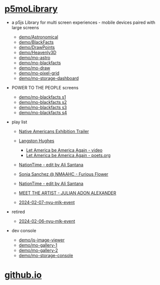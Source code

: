 # [p5moLibrary](https://github.com/molab-itp/p5moLibrary)

- a p5js Library for multi screen experiences - mobile devices paired with large screens

  - [demo/Astronomical](demo/Astronomical?v=2)
  - [demo/BlackFacts](demo/BlackFacts?v=2)
  - [demo/DrawPoints](demo/DrawPoints?v=2)
  - [demo/Heavenly3D](demo/Heavenly3D?v=2)
  - [demo/mo-astro](demo/mo-astro?v=2)
  - [demo/mo-blackfacts](demo/mo-blackfacts?v=2)
  - [demo/mo-draw](demo/mo-draw?v=2)
  - [demo/mo-pixel-grid](demo/mo-pixel-grid?v=2)
  - [demo/mo-storage-dashboard](demo/mo-storage-dashboard?v=2)

- POWER TO THE PEOPLE screens

  - [demo/mo-blackfacts s1](demo/mo-blackfacts?v=2&group=s1)
  - [demo/mo-blackfacts s2](demo/mo-blackfacts?v=2&group=s2)
  - [demo/mo-blackfacts s3](demo/mo-blackfacts?v=2&group=s3)
  - [demo/mo-blackfacts s4](demo/mo-blackfacts?v=2&group=s4)

- play list

  - [Native Americans Exhibition Trailer](demo/BlackFacts?playlist=hpjNGTYvpxw)

  - [Langston Hughes ](demo/BlackFacts?playlist=XzI3huqpCi4)
    - [Let America be America Again - video](demo/mo-blackfacts?playlist=CFNM8GB_Yp0&title=%E2%98%85)
    - [Let America be America Again - poets.org](https://poets.org/poem/let-america-be-america-again)
  - [NationTime - edit by Ali Santana](demo/mo-blackfacts?playlist=-UtKxghWlvY&title=NationTime%20-%20ELUCID%20-%20BETAMAX&qrcode=NationTime.png)
  - [Sonia Sanchez @ NMAAHC - Furious Flower](demo/mo-blackfacts?playlist=FNLp8e-cfgk&title=Sonia%20Sanchez)
  - [NationTime - edit by Ali Santana](demo/mo-blackfacts?playlist=-UtKxghWlvY&title=NationTime%20-%20ELUCID%20-%20BETAMAX&qrcode=NationTime.png)
  - [MEET THE ARTIST - JULIAN ADON ALEXANDER](demo/mo-blackfacts?playlist=wk0La_2igws&title=MEET%20THE%20ARTIST%20-%20JULIAN%20ADON%20ALEXANDE%20-%20What%20it%20is&qrcode=JULIAN.png)

  - [2024-02-07-nyu-mlk-event](demo/mo-blackfacts?playlist=lG758MniLYg&qrcode=annoucement-01.png&title=2024-02-07-nyu-mlk-event)

- retired

  - [2024-02-06-nyu-mlk-event](demo/mo-blackfacts?playlist=zbRz5xTaLYI&qrcode=annoucement-01.png&title=2024-02-06-nyu-mlk-event)
  <!-- - [Weapons of White Destruction - TJ](demo/mo-blackfacts?playlist=ob8YQPGJiHY&title=Weapons%20of%20White%20Destruction%20-%20TJ&&qrcode=TJ.png) -->

- dev console

  - [demo/js-image-viewer](demo/js-image-viewer?v=2)
  - [demo/mo-gallery-1](demo/mo-gallery-1?v=2)
  - [demo/mo-gallery-2](demo/mo-gallery-2?v=2)
  - [demo/mo-storage-console](demo/mo-storage-console?v=2)

# [github.io](https://molab-itp.github.io/p5moLibrary/src?v=2)

<!--

- retired
  - [demo/mo-astro-host-0](demo/mo-astro-host-0?v=2)
  - [demo/mo-astro-host-1](demo/mo-astro-host-1?v=2)
  - [demo/mo-astro-remote-0](demo/mo-astro-remote-0?v=2)
  - [demo/mo-astro-remote-1](demo/mo-astro-remote-1?v=2)

  - [demo/mo-blackfacts-host](demo/mo-blackfacts-host?v=2)
  - [demo/mo-blackfacts-remote](demo/mo-blackfacts-remote?v=2)

# https://www.youtube.com/watch?v=hpjNGTYvpxw
# The Land Carries Our Ancestors: Contemporary Art by Native Americans Exhibition Trailer

 -->
